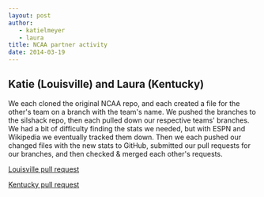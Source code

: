 ```yaml
---
layout: post
author: 
   - katielmeyer
   - laura
title: NCAA partner activity
date: 2014-03-19
---
```


## Katie (Louisville) and Laura (Kentucky)

We each cloned the original NCAA repo, and each created a file for the other's team on a branch with the team's name. 
We pushed the branches to the silshack repo, then each pulled down our respective teams' branches. We had a bit of
difficulty finding the stats we needed, but with ESPN and Wikipedia we eventually tracked them down. Then we each
pushed our changed files with the new stats to GitHub, submitted our pull requests for our branches, and then checked
& merged each other's requests.


[Louisville pull request](https://github.com/silshack/NCAA/pull/10)

[Kentucky pull request](https://github.com/silshack/NCAA/pull/12)